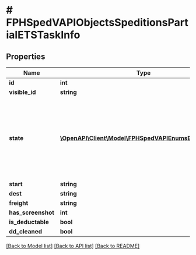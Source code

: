 # # FPHSpedVAPIObjectsSpeditionsPartialETSTaskInfo

## Properties

Name | Type | Description | Notes
------------ | ------------- | ------------- | -------------
**id** | **int** |  | [readonly]
**visible_id** | **string** |  | [readonly]
**state** | [**\OpenAPI\Client\Model\FPHSpedVAPIEnumsETSTaskState**](FPHSpedVAPIEnumsETSTaskState.md) | 0 &#x3D; InDrive  1 &#x3D; Done  2 &#x3D; Settled  3 &#x3D; Fail  4 &#x3D; AdminCheck  5 &#x3D; Paused  6 &#x3D; Cancelled  7 &#x3D; Invalid  -1 &#x3D; NotAvaliable | [readonly]
**start** | **string** |  | [readonly]
**dest** | **string** |  | [readonly]
**freight** | **string** |  | [readonly]
**has_screenshot** | **int** |  | [readonly]
**is_deductable** | **bool** |  | [readonly]
**dd_cleaned** | **bool** |  | [readonly]

[[Back to Model list]](../../README.md#models) [[Back to API list]](../../README.md#endpoints) [[Back to README]](../../README.md)
